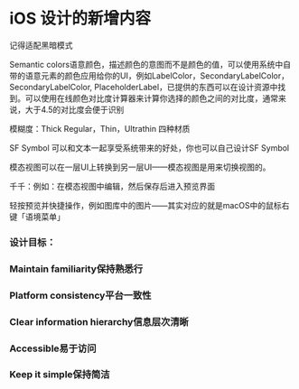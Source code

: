 # iOS 设计的新增内容

记得适配黑暗模式

Semantic colors语意颜色，描述颜色的意图而不是颜色的值，可以使用系统中自带的语意元素的颜色应用给你的UI，例如LabelColor，SecondaryLabelColor，SecondaryLabelColor, PlaceholderLabel，已提供的东西可以在设计资源中找到。可以使用在线颜色对比度计算器来计算你选择的颜色之间的对比度，通常来说，大于4.5的对比度会便于识别

模糊度：Thick Regular，Thin，Ultrathin 四种材质 

SF Symbol 可以和文本一起享受系统带来的好处，你也可以自己设计SF Symbol

模态视图可以在一层UI上转换到另一层UI——模态视图是用来切换视图的。

千千：例如：在模态视图中编辑，然后保存后进入预览界面



轻按预览并快捷操作，例如图库中的图片——其实对应的就是macOS中的鼠标右键「语境菜单」

### 设计目标：

### Maintain familiarity保持熟悉行

### Platform consistency平台一致性

### Clear information hierarchy信息层次清晰

### Accessible易于访问

### Keep it simple保持简洁

